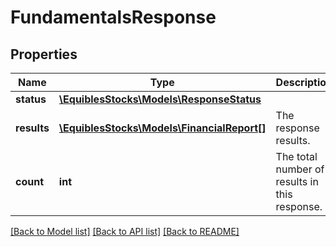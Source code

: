 # FundamentalsResponse

## Properties
Name | Type | Description | Notes
------------ | ------------- | ------------- | -------------
**status** | [**\EquiblesStocks\Models\ResponseStatus**](ResponseStatus.md) |  | [optional] 
**results** | [**\EquiblesStocks\Models\FinancialReport[]**](FinancialReport.md) | The response results. | [optional] 
**count** | **int** | The total number of results in this response. | [optional] 

[[Back to Model list]](../../README.md#documentation-for-models) [[Back to API list]](../../README.md#documentation-for-api-endpoints) [[Back to README]](../../README.md)

